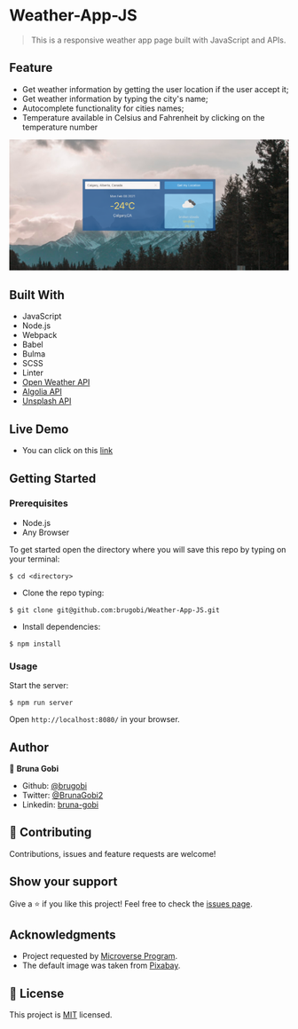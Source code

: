 # Weather-App-JS

> This is a responsive weather app page built with JavaScript and APIs.

## Feature

- Get weather information by getting the user location if the user accept it;
- Get weather information by typing the city's name;
- Autocomplete functionality for cities names;
- Temperature available in Celsius and Fahrenheit by clicking on the temperature number


![home_page](./src/assets/homepage2.png)

## Built With

- JavaScript
- Node.js
- Webpack
- Babel
- Bulma
- SCSS
- Linter
- [Open Weather API](https://openweathermap.org)
- [Algolia API](https://www.algolia.com/doc/)
- [Unsplash API](https://unsplash.com/documentation)

## Live Demo

- You can click on this [link](https://raw.githack.com/brugobi/Weather-App-JS/feature_v1/dist/index.html)

## Getting Started

### Prerequisites

- Node.js
- Any Browser

To get started open the directory where you will save this repo by typing on your terminal:

```
$ cd <directory>
```

- Clone the repo typing:

```
$ git clone git@github.com:brugobi/Weather-App-JS.git
```

- Install dependencies:

```
$ npm install
```

### Usage

Start the server:

```
$ npm run server
```

Open `http://localhost:8080/` in your browser.

## Author

👤 **Bruna Gobi**

- Github: [@brugobi](https://github.com/brugobi)
- Twitter: [@BrunaGobi2](https://twitter.com/BrunaGobi2)
- Linkedin: [bruna-gobi](https://www.linkedin.com/in/bruna-gobi/)

## 🤝 Contributing

Contributions, issues and feature requests are welcome!

## Show your support

Give a ⭐️ if you like this project!
Feel free to check the [issues page](issues/).

## Acknowledgments

- Project requested by [Microverse Program](https://www.microverse.org/).
- The default image was taken from [Pixabay](https://pixabay.com/pt/).

## 📝 License

This project is [MIT](lic.url) licensed.

